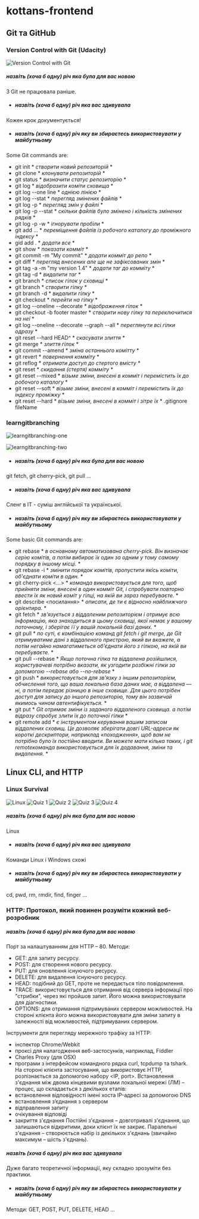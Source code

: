 # kottans-frontend

## Git та GitHub

### Version Control with Git (Udacity)
 
![Version Control with Git](./git-one.png)

  ##### назвіть (хоча б одну) річ яка була для вас новою
  З Git не працювала раніше.

- ##### назвіть (хоча б одну) річ яка вас здивувала
Кожен крок документується! 

- ##### назвіть (хоча б одну) річ яку ви збираєтесь використовувати у майбутньому
Some Git commands are:
 * git init * *створити новий репозиторій* *
 * git clone <path-to-repository-to-clone> * *клонувати репозиторій* *
 * git status * *визначити статус репозиторію* *
 * git log * *відобразити коміти сховища* *
 * git log --one line * *однією лінією* *
 * git log --stat * *перегляд змінених файлів* *
 * git log -p * *перегляд змін у файлі* *
 * git log -p --stat * *скільки файлів було змінено і кількість змінених рядків* *
 * git log -p -w * *ігнорувати пробіли* * 
 * git add <file1> <file2> ... <fileN> * *переміщення файлів із робочого каталогу до проміжного індексу* *
 * gid add . * *додати все* *
 * git show  * *показати комміт* *
 * git commit -m "My commit" * *додати комміт до репо* *
 * git diff * *перегляд внесених але ще не зафіксованих змін* *
 * git tag -a <tagName> -m "my version 1.4" * *додати таг до комміту* *
 * git tag -d <tagName> * *видалити таг* *
 * git branch * *список гілок у сховищі* *
 * git branch <branchName> <SHA> * *створити гілку* *
 * git branch -d <branchName> * *видалити гілку* *
 * git checkout <branchName> * *перейти на гілку* *
 * git log --oneline --decorate * *відображення гілок* *
 * git checkout -b footer master * *створити нову гілку та переключитися на неї* *
 * git log --oneline --decorate --graph --all * *переглянути всі гілки одразу* *
 * git reset --hard HEAD^ * *скасувати злиття* *
 * git merge <name-of-branch-to-merge-in> * *злиття гілок* *
 * git commit --amend * *зміна останнього комітту* *
 * git revert <SHA-of-commit-to-revert> * *повернення комміту* *
 * git reflog * *отримати доступ до стертого вмісту* *
 * git reset <reference-to-commit> * *скидання (стертя) комміту* *
 * git reset --mixed * *візьме зміни, внесені в комміт і перемістить їх до робочого каталогу* *
 * git reset --soft * *візьме зміни, внесені в комміт і перемістить їх до індекcу проміжку* *
 * git reset --hard * *візьме зміни, внесені в комміт і зітре їх* *
  .gitignore
  fileName

### learngitbranching

![learngitbranching-one](./git-two.png)

![learngitbranching-two](./git-three.png)

- ##### назвіть (хоча б одну) річ яка була для вас новою
git fetch, git cherry-pick, git pull ...
- ##### назвіть (хоча б одну) річ яка вас здивувала
Сленг в IT - суміш англійської та української.
- ##### назвіть (хоча б одну) річ яку ви збираєтесь використовувати у майбутньому
Some basic Git commands are:
* git rebase * *в основному автоматизована cherry-pick. Він визначає серію комітів, а потім вибирає їх один за одним у тому самому порядку в іншому місці.* *
* git rebase -i * *змінити порядок комітів, пропустити якісь коміти, об'єднати коміти в один.* *
* git cherry-pick <Commit1> <Commit2> <...> * *команда використовується для того, щоб прийняти зміни, внесені в один комміт Git, і спробувати повторно ввести їх як новий коміт у гілці, на якій ви зараз перебуваєте.* *
* git describe <посилання> * *описати, де ти є відносно найближчого орієнтира.* * 
* git fetch * *зв’язується з віддаленим репозиторієм і отримує всю інформацію, яка знаходиться в цьому сховищі, якої немає у вашому поточному, і зберігає її у вашій локальній базі даних.* *
* git pull * *по суті, є комбінацією команд git fetch і git merge, де Git отримуватиме дані з віддаленого пристрою, який ви вкажете, а потім негайно намагатиметься об’єднати його з гілкою, на якій ви перебуваєте.* *
* git pull --rebase * *Якщо поточна гілка та віддалена розійшлися, користувачеві потрібно вказати, як узгодити розбіжні гілки за допомогою --rebase або --no-rebase* *
* git push * *використовується для зв’язку з іншим репозиторієм, обчислення того, що ваша локальна база даних має, а віддалена — ні, а потім передає різницю в інше сховище. Для цього потрібен доступ для запису до іншого репозиторію, тому він зазвичай якимось чином автентифікується.* *
* git put * *Git отримає зміни із заданого віддаленого сховища. а потім відразу спробує злити їх до поточної гілки* *
* git remote add <name> <url> * *є інструментом керування вашим записом віддалених сховищ. Це дозволяє зберігати довгі URL-адреси як короткі дескриптори, наприклад «походження», щоб вам не потрібно було їх постійно вводити. Ви можете мати кілька таких, і git remoteкоманда використовується для їх додавання, зміни та видалення.* *

## Linux CLI, and HTTP
 
### Linux Survival
![Linux](./task_linux_cli/linux.png)
![Quiz 1](./task_linux_cli/linux-one.png)
![Quiz 2](./task_linux_cli/linux-two.png)
![Quiz 3](./task_linux_cli/linux-three.png)
![Quiz 4](./task_linux_cli/linux-four.png)
 
##### назвіть (хоча б одну) річ яка була для вас новою
  Linux
- ##### назвіть (хоча б одну) річ яка вас здивувала
Команди Linux і Windows схожі
 
- ##### назвіть (хоча б одну) річ яку ви збираєтесь використовувати у майбутньому
 
cd, pwd, rm, rmdir, find, finger ...
 
### HTTP: Протокол, який повинен розуміти кожний веб-розробник
 
##### назвіть (хоча б одну) річ яка була для вас новою
 
Порт за налаштуванням для HTTP – 80.
Методи:
 - GET: для запиту ресурсу.
 - POST: для створення нового ресурсу.
 - PUT: для оновлення існуючого ресурсу.
 - DELETE: для видалення існуючого ресурсу.
 - HEAD: подібний до GET, проте не передається тіло повідомлення.
 - TRACE: використовується для отримання від сервера інформації про "стрибки", через які пройшов запит. Його можна використовувати для діагностики.
 - OPTIONS: для отримання підтримуваних сервером можливостей. На стороні клієнта його можна використовувати для зміни запиту в залежності від можливостей, підтримуваних сервером.
 
 Інструменти для перегляду мережного трафіку за HTTP:
 - інспектор Chrome/Webkit
 - проксі для налагодження веб-застосунків, наприклад, Fiddler
 - Charles Proxy (для OSX)
 - програми з інтерфейсом командного рядка  curl, tcpdump та tshark.
На стороні клієнта застосування, що використовує HTTP, розпізнається за допомогою набору <IP, port>.
Встановлення з'єднання між двома кінцевими вузлами локальної мережі (ЛМ) – процес, що складається з декількох етапів:
 - встановлення відповідності імені хоста IP-адресі за допомогою DNS
 - встановлення з’єднання з сервером
 - відправлення запиту
 - очікування відповіді
 - закриття з'єднання
 Постійні з'єднання – довготривалі з'єднання, що залишаються відкритими, доки клієнт їх не закриє. Паралельні з'єднання – створюється набір із декількох з'єднань (звичайно максимум – шість з'єднань).
 ##### назвіть (хоча б одну) річ яка вас здивувала
Дуже багато теоретичної інформації, яку складно зрозуміти без практики.
 
- ##### назвіть (хоча б одну) річ яку ви збираєтесь використовувати у майбутньому
Методи: GET, POST, PUT, DELETE, HEAD ...
 
